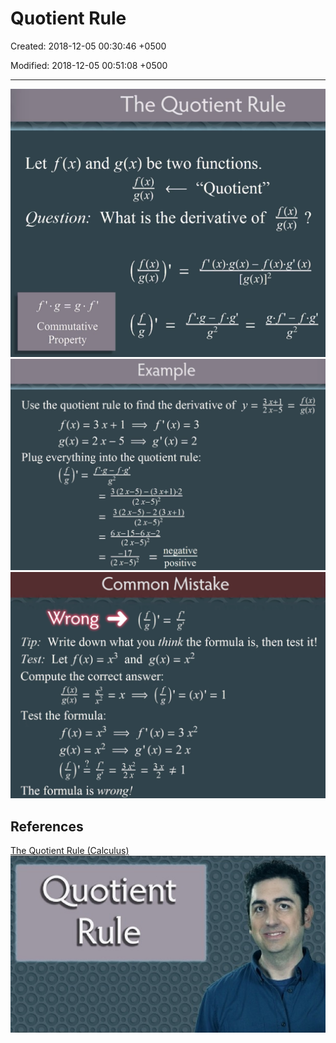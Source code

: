 # Quotient Rule

Created: 2018-12-05 00:30:46 +0500

Modified: 2018-12-05 00:51:08 +0500

---

![image](media/Quotient-Rule-image1.png)
![image](media/Quotient-Rule-image2.png)
![image](media/Quotient-Rule-image3.png)

## References

[The Quotient Rule (Calculus)](https://www.youtube.com/watch?v=OPjN7Gvb4-8)
![image](media/Quotient-Rule-image4.jpg)
